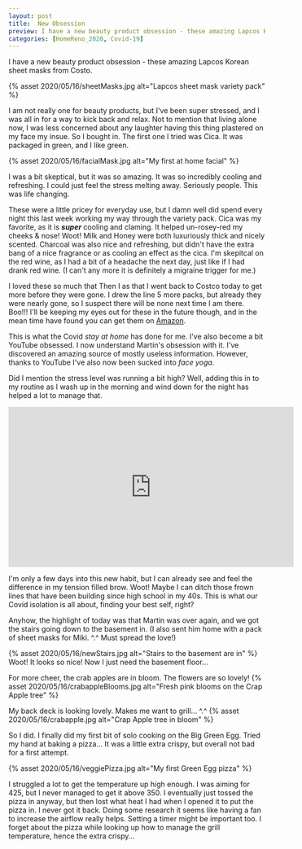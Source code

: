 ```yaml
---
layout: post
title:  New Obsession
preview: I have a new beauty product obsession - these amazing Lapcos Korean sheet masks from Costo. I am not really one for beauty products, but I've been super stressed and I was all in for a way to kick back and relax. I was a bit skeptical, but it was so amazing. It was cool and refreshing, and I could just feel the stress melting away. 
categories: [HomeReno_2020, Covid-19]
---
```


I have a new beauty product obsession - these amazing Lapcos Korean sheet masks from Costo. 

{% asset 2020/05/16/sheetMasks.jpg alt="Lapcos sheet mask variety pack" %}

I am not really one for beauty products, but I've been super stressed, and I was all in for a way to kick back and relax. Not to mention that living alone now, I was less concerned about any laughter having this thing plastered on my face my insue. So I bought in. The first one I tried was Cica. It was packaged in green, and I like green.

{% asset 2020/05/16/facialMask.jpg alt="My first at home facial" %}

I was a bit skeptical, but it was so amazing. It was so incredibly cooling and refreshing. I could just feel the stress melting away. Seriously people. This was life changing. 

These were a little pricey for everyday use, but I damn well did spend every night this last week working my way through the variety pack. Cica was my favorite, as it is __*super*__ cooling and claming. It helped un-rosey-red my cheeks & nose! Woot! Milk and Honey were both luxuriously thick and nicely scented. Charcoal was also nice and refreshing, but didn't have the extra bang of a nice fragrance or as cooling an effect as the cica. I'm skepitcal on the red wine, as I had a bit of a headache the next day, just like if I had drank red wine. (I can't any more it is definitely a migraine trigger for me.)  

I loved these so much that Then I as that I went back to Costco today to get more before they were gone. I drew the line 5 more packs, but already they were nearly gone, so I suspect there will be none next time I am there. Boo!!! I'll be keeping my eyes out for these in the future though, and in the mean time have found you can get them on [Amazon](https://smile.amazon.com/Lapcos-Mask-Cica-5-pack/dp/B07JLW82HH/ref=sr_1_1?crid=DLZZTF7S1MJK&dchild=1&keywords=lapcos+cica+mask&qid=1590964784&sprefix=lapcos+ci%2Caps%2C159&sr=8-1).

This is what the Covid *stay at home* has done for me. I've also become a bit YouTube obsessed. I now understand Martin's obsession with it. I've discovered an amazing source of mostly useless information. However, thanks to YouTube I've also now been sucked into *face yoga*. 

Did I mention the stress level was running a bit high?  Well, adding this in to my routine as I wash up in the morning and wind down for the night has helped a lot to manage that.  

<iframe width="560" height="315" src="https://www.youtube.com/embed/J6Ug1T4mteA" frameborder="0" allow="accelerometer; autoplay; encrypted-media; gyroscope; picture-in-picture" allowfullscreen></iframe>

I'm only a few days into this new habit, but I can already see and feel the difference in my tension filled brow. Woot! Maybe I can ditch those frown lines that have been building since high school in my 40s. This is what our Covid isolation is all about, finding your best self, right?

Anyhow, the highlight of today was that Martin was over again, and we got the stairs going down to the basement in. (I also sent him home with a pack of sheet masks for Miki. ^.^  Must spread the love!)

{% asset 2020/05/16/newStairs.jpg alt="Stairs to the basement are in" %} 
Woot! It looks so nice! Now I just need the basement floor...

For more cheer, the crab apples are in bloom. The flowers are so lovely!
{% asset 2020/05/16/crabappleBlooms.jpg alt="Fresh pink blooms on the Crap Apple tree" %}

My back deck is looking lovely. Makes me want to grill... ^.^
{% asset 2020/05/16/crabapple.jpg alt="Crap Apple tree in bloom" %}

So I did. I finally did my first bit of solo cooking on the Big Green Egg. Tried my hand at baking a pizza... It was a little extra crispy, but overall not bad for a first attempt.

{% asset 2020/05/16/veggiePizza.jpg alt="My first Green Egg pizza" %}

I struggled a lot to get the temperature up high enough. I was aiming for 425, but I never managed to get it above 350. I eventually just tossed the pizza in anyway, but then lost what heat I had when I opened it to put the pizza in. I never got it back. Doing some research it seems like having a fan to increase the airflow really helps. Setting a timer might be important too. I forget about the pizza while looking up how to manage the grill temperature, hence the extra crispy...


